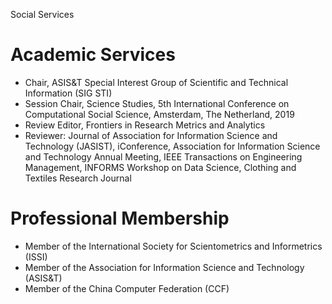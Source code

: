 Social Services
# Academic Services
* Chair, ASIS&T Special Interest Group of Scientific and Technical Information (SIG STI)
* Session Chair, Science Studies, 5th International Conference on Computational Social Science, Amsterdam, The Netherland, 2019  
* Review Editor, Frontiers in Research Metrics and Analytics
* Reviewer: Journal of Association for Information Science and Technology (JASIST), iConference, Association for Information Science and Technology Annual Meeting, IEEE Transactions on Engineering Management, INFORMS Workshop on Data Science, Clothing and Textiles Research Journal

# Professional Membership
* Member of the International Society for Scientometrics and Informetrics (ISSI) 
* Member of the Association for Information Science and Technology (ASIS&T)
* Member of the China Computer Federation (CCF)
